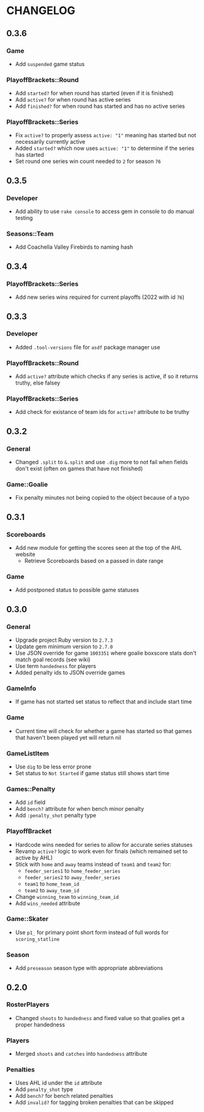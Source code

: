 # CHANGELOG

## 0.3.6

### Game
- Add `suspended` game status

### PlayoffBrackets::Round

- Add `started?` for when round has started (even if it is finished)
- Add `active?` for when round has active series
- Add `finished?` for when round has started and has no active series

### PlayoffBrackets::Series

- Fix `active?` to properly assess `active: "1"` meaning has started but not necessarily currently active
- Added `started?` which now uses `active: "1"` to determine if the series has started
- Set round one series win count needed to `2` for season `76`

## 0.3.5

### Developer

- Add ability to use `rake console` to access gem in console to do manual testing

### Seasons::Team

- Add Coachella Valley Firebirds to naming hash

## 0.3.4

### PlayoffBrackets::Series

- Add new series wins required for current playoffs (2022 with id `76`)

## 0.3.3

### Developer

- Added `.tool-versions` file for `asdf` package manager use

### PlayoffBrackets::Round

- Add `active?` attribute which checks if any series is active, if so it returns truthy, else falsey

### PlayoffBrackets::Series

- Add check for existance of team ids for `active?` attribute to be truthy

## 0.3.2

### General

- Changed `.split` to `&.split` and use `.dig` more to not fail when fields don't exist (often on games that have not finished)

### Game::Goalie

- Fix penalty minutes not being copied to the object because of a typo

## 0.3.1

### Scoreboards

- Add new module for getting the scores seen at the top of the AHL website
  - Retrieve Scoreboards based on a passed in date range

### Game

- Add postponed status to possible game statuses

## 0.3.0

### General

- Upgrade project Ruby version to `2.7.3`
- Update gem minimum version to `2.7.0`
- Use JSON override for game `1003351` where goalie boxscore stats don't match goal records (see wiki)
- Use term `handedness` for players
- Added penalty ids to JSON override games

### GameInfo

- If game has not started set status to reflect that and include start time

### Game

- Current time will check for whether a game has started so that games that haven't been played yet will return nil

### GameListItem

- Use `dig` to be less error prone
- Set status to `Not Started` if game status still shows start time

### Games::Penalty

- Add `id` field
- Add `bench?` attribute for when bench minor penalty
- Add `:penalty_shot` penalty type

### PlayoffBracket

- Hardcode wins needed for series to allow for accurate series statuses
- Revamp `active?` logic to work even for finals (which remained set to active by AHL)
- Stick with `home` and `away` teams instead of `team1` and `team2` for:
  - `feeder_series1` to `home_feeder_series`
  - `feeder_series2` to `away_feeder_series`
  - `team1` to `home_team_id`
  - `team2` to `away_team_id`
- Change `winning_team` to `winning_team_id`
- Add `wins_needed` attribute

### Game::Skater

- Use `p1_` for primary point short form instead of full words for `scoring_statline`

### Season

- Add `preseason` season type with appropriate abbreviations

## 0.2.0

### RosterPlayers

- Changed `shoots` to `handedness` and fixed value so that goalies get a proper handedness

### Players

- Merged `shoots` and `catches` into `handedness` attribute

### Penalties

- Uses AHL id under the `id` attribute
- Add `penalty_shot` type
- Add `bench?` for bench related penalties
- Add `invalid?` for tagging broken penalties that can be skipped
